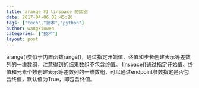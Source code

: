 ```yaml
---
title: arange 和 linspace 的区别
date: 2017-04-06 02:45:20
tags: ["tech","技术","python"]
author: wangxiuwen
categories: ["技术"]
layout: post
---
```



arange()类似于内置函数range()，通过指定开始值、终值和步长创建表示等差数列的一维数组，注意得到的结果数组不包含终值。 linspace()通过指定开始值、终值和元素个数创建表示等差数列的一维数组，可以通过endpoint参数指定是否包含终值，默认值为True，即包含终值。
 